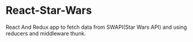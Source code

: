 # React-Star-Wars
React And Redux app to fetch data from SWAPI(Star Wars API) and using reducers and middleware thunk.  
